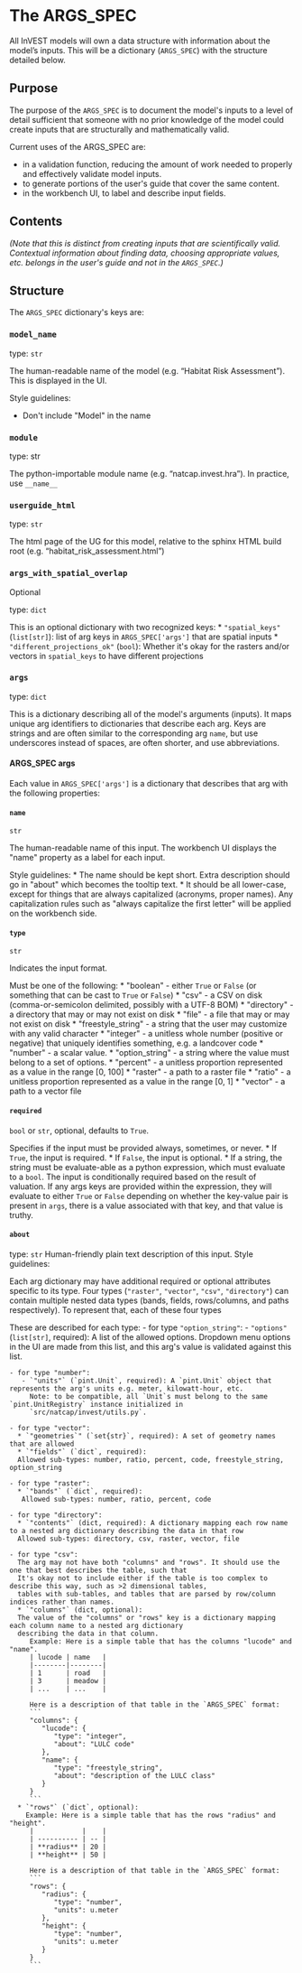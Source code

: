 # The ARGS_SPEC

All InVEST models will own a data structure with information about the model’s inputs.
This will be a dictionary (`ARGS_SPEC`) with the structure detailed below.

## Purpose
The purpose of the `ARGS_SPEC` is to document the model's inputs to a level of detail sufficient that 
someone with no prior knowledge of the model could create inputs that are structurally and mathematically valid.

Current uses of the ARGS_SPEC are:
- in a validation function, reducing the amount of work needed to properly and effectively validate model inputs.
- to generate portions of the user's guide that cover the same content.
- in the workbench UI, to label and describe input fields.

## Contents
*(Note that this is distinct from creating inputs that are scientifically valid. 
Contextual information about finding data, choosing appropriate values, etc. belongs in the user's guide and not in the `ARGS_SPEC`.)*

## Structure
The `ARGS_SPEC` dictionary's keys are:

### `model_name`
type: `str`

The human-readable name of the model (e.g. “Habitat Risk Assessment”). This is displayed in the UI.

Style guidelines:
- Don't include "Model" in the name

### `module`
type: str

The python-importable module name (e.g. “natcap.invest.hra”). In practice, use `__name__`

### `userguide_html` 
type: `str`

The html page of the UG for this model, relative to the sphinx HTML build root (e.g. “habitat_risk_assessment.html”)

### `args_with_spatial_overlap`
Optional

type: `dict`

This is an optional dictionary with two recognized keys:
    * `"spatial_keys"` (`list[str]`): list of arg keys in `ARGS_SPEC['args']` that are spatial inputs
    * `"different_projections_ok"` (`bool`): Whether it's okay for the rasters and/or vectors in `spatial_keys` to have different projections
    
### `args`
type: `dict`

This is a dictionary describing all of the model's arguments (inputs). It maps unique arg identifiers to dictionaries that describe each arg. Keys are strings and are often similar to the corresponding arg `name`, but use underscores instead of spaces, are often shorter, and use abbreviations.

#### ARGS_SPEC args

Each value in `ARGS_SPEC['args']` is a dictionary that describes that arg with the following properties:
    
#### `name` 
`str`

The human-readable name of this input. The workbench UI displays the "name" property as a label for each input.

Style guidelines:
    * The name should be kept short. Extra description should go in "about" which becomes the tooltip text.
    * It should be all lower-case, except for things that are always capitalized (acronyms, proper names). Any capitalization rules such as "always capitalize the first letter" will be applied on the workbench side.
        
#### `type`
`str`

Indicates the input format.

Must be one of the following:
    * "boolean" - either `True` or `False` (or something that can be cast to `True` or `False`)
    * "csv" - a CSV on disk (comma-or-semicolon delimited, possibly with a UTF-8 BOM)
    * "directory" - a directory that may or may not exist on disk
    * "file" - a file that may or may not exist on disk
    * "freestyle_string" - a string that the user may customize with any valid character
    * "integer" - a unitless whole number (positive or negative) that uniquely identifies something, e.g. a landcover code
    * "number" - a scalar value.
    * "option_string" - a string where the value must belong to a set of options.
    * "percent" - a unitless proportion represented as a value in the range [0, 100]
    * "raster" - a path to a raster file
    * "ratio" - a unitless proportion represented as a value in the range [0, 1]
    * "vector" - a path to a vector file
        
#### `required` 
`bool` or `str`, optional, defaults to `True`.

Specifies if the input must be provided always, sometimes, or never.
    * If `True`, the input is required.
    * If `False`, the input is optional.
    * If a string, the string must be evaluate-able as a python expression, which must evaluate to a `bool`.
      The input is conditionally required based on the result of valuation.
      If any args keys are provided within the expression, they will evaluate to either
      `True` or `False` depending on whether the key-value pair is present in `args`,
      there is a value associated with that key, and that value is truthy.
          
#### `about`
type: `str`
Human-friendly plain text description of this input.
Style guidelines:

   Each arg dictionary may have additional required or optional attributes specific to its type.
   Four types (`"raster"`, `"vector"`, `"csv"`, `"directory"`) can contain multiple nested data types
   (bands, fields, rows/columns, and paths respectively). To represent that, each of these four types 
   
   These are described for each type:
    - for type `"option_string"`:
       - `"options"` (`list[str]`, required): A list of the allowed options. Dropdown menu options in the UI are made from this list, and this arg's value is validated against this list.
      
    - for type "number":
       - `"units"` (`pint.Unit`, required): A `pint.Unit` object that represents the arg's units e.g. meter, kilowatt-hour, etc.
         Note: to be compatible, all `Unit`s must belong to the same `pint.UnitRegistry` instance initialized in
         `src/natcap/invest/utils.py`.
         
    - for type "vector":
      * `"geometries`" (`set{str}`, required): A set of geometry names that are allowed
      * `"fields"` (`dict`, required):
      Allowed sub-types: number, ratio, percent, code, freestyle_string, option_string
      
    - for type "raster":
      * `"bands"` (`dict`, required): 
       Allowed sub-types: number, ratio, percent, code
    
    - for type "directory":
      * `"contents"` (dict, required): A dictionary mapping each row name to a nested arg dictionary describing the data in that row
      Allowed sub-types: directory, csv, raster, vector, file
       
    - for type "csv":
      The arg may not have both "columns" and "rows". It should use the one that best describes the table, such that 
      It's okay not to include either if the table is too complex to describe this way, such as >2 dimensional tables,
      tables with sub-tables, and tables that are parsed by row/column indices rather than names.
      * `"columns"` (dict, optional): 
      The value of the "columns" or "rows" key is a dictionary mapping each column name to a nested arg dictionary 
      describing the data in that column. 
         Example: Here is a simple table that has the columns "lucode" and "name".
         | lucode | name   |
         |--------|--------|
         | 1      | road   |
         | 3      | meadow |
         | ...    | ...    |
         
         Here is a description of that table in the `ARGS_SPEC` format:
         ```
         "columns": {
            "lucode": {
               "type": "integer",
               "about": "LULC code"
            },
            "name": {
               "type": "freestyle_string",
               "about": "description of the LULC class"
            }
         }
         ```
      * `"rows"` (`dict`, optional):
        Example: Here is a simple table that has the rows "radius" and "height".
         |            |    |
         | ---------- | -- |
         | **radius** | 20 |
         | **height** | 50 |
         
         Here is a description of that table in the `ARGS_SPEC` format:
         ```
         "rows": {
            "radius": {
               "type": "number",
               "units": u.meter
            },
            "height": {
               "type": "number",
               "units": u.meter
            }
         }
         ```
         
    
